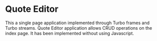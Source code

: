 # Quote Editor

This a single page application implemented through Turbo frames and Turbo streams. 
Quote Editor application allows CRUD operations on the index page. It has been implemented without using Javascript.